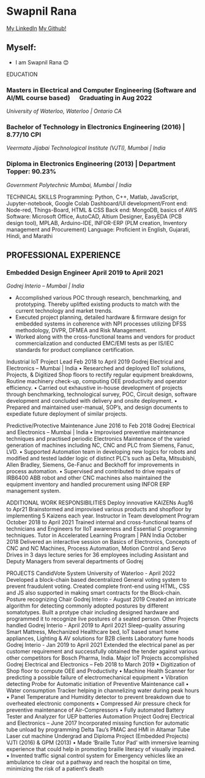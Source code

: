 # Swapnil Rana

[My LinkedIn](www.linkedin.com/in/swapnil-rana)
[My Github!](https://github.com/swapnilrana) 


## Myself:
- I am Swapnil Rana 😊

EDUCATION
### Masters in Electrical and Computer Engineering (Software and AI/ML course based) &emsp;        Graduating in Aug 2022
*University of Waterloo, Waterloo | Ontario CA*  
### Bachelor of Technology in Electronics Engineering (2016) |          8.77/10 CPI
*Veermata Jijabai Technological Institute (VJTI), Mumbai | India*
### Diploma in Electronics Engineering (2013) |       Department Topper: 90.23%
*Government Polytechnic Mumbai, Mumbai | India*

TECHNICAL SKILLS
Programming: Python, C++, Matlab, JavaScript, Jupyter-notebook, Google Colab
Dashboard/UI development/Front end: Node-red, Things-Board, HTML & CSS
Back end: MongoDB, basics of AWS
Software: Microsoft Office, AutoCAD, Altium Designer, EasyEDA (PCB design tool), MPLAB, Arduino-IDE, INFOR-ERP (PLM creation, Inventory management and Procurement)
Language: Proficient in English, Gujarati, Hindi, and Marathi


## PROFESSIONAL EXPERIENCE
### Embedded Design Engineer 	           April 2019 to April 2021
*Godrej Interio – Mumbai | India*					        
- Accomplished various POC through research, benchmarking, and prototyping. Thereby uplifted existing products to match with the current technology and market trends. 
-	Executed project planning, detailed hardware & firmware design for embedded systems in coherence with NPI processes utilizing DFSS methodology, DVPR, DFMEA and Risk Management.
-	Worked along with the cross-functional teams and vendors for product commercialization and conducted EMC/EMI tests as per IS/IEC standards for product compliance certification.

Industrial IoT Project Lead     		 Feb 2018 to April 2019
Godrej Electrical and Electronics – Mumbai | India
•	Researched and deployed IIoT solutions, Projects, & Digitized Shop floors to rectify regular equipment breakdowns, Routine machinery check-up, computing OEE productivity and operator efficiency.
•	Carried out exhaustive in-house development of projects through benchmarking, technological survey, POC, Circuit design, software development and concluded with delivery and onsite deployment.
•	Prepared and maintained user-manual, SOP’s, and design documents to expediate future deployment of similar projects.

Predictive/Protective Maintenance               June 2016 to Feb 2018
Godrej Electrical and Electronics – Mumbai | India
•	Improvised preventive maintenance techniques and practised periodic Electronics Maintenance of the varied generation of machines including NC, CNC and PLC from Siemens, Fanuc, LVD.
•	Supported Automation team in developing new logics for robots and modified and tested ladder logic of distinct PLC’s such as Delta, Mitsubishi, Allen Bradley, Siemens, Ge-Fanuc and Beckhoff for improvements in process automation. 
•	Supervised and contributed to drive repairs of IRB6400 ABB robot and other CNC machines also maintained the equipment inventory and handled procurement using INFOR ERP management system.


ADDITIONAL WORK RESPONSIBILITIES
Deploy innovative KAIZENs         Aug16 to Apr21
Brainstormed and improvised various products and shopfloor by implementing 5 Kaizens each year.
Instructor in Team development Program October 2018 to April 2021 
Trained internal and cross-functional teams of technicians and Engineers for IIoT awareness and Essential C programming techniques.
Tutor in Accelerated Learning Program | PAN India				         October 2018 
Delivered an interactive session on Basics of Electronics, Concepts of CNC and NC Machines, Process Automation, Motion Control and Servo Drives in 3 days lecture series for 36 employees including Assistant and Deputy Managers from several departments of Godrej

PROJECTS 
CandidVote System 								University of Waterloo - April 2022
Developed a block-chain based decentralized General voting system to prevent fraudulent voting. Created complete front-end using HTML, CSS and JS also supported in making smart contracts for the Block-chain.
Posture recognizing Chair  						  	           Godrej Interio - August 2019
Created an intricate algorithm for detecting commonly adopted postures by different somatotypes. Built a protype chair including designed hardware and programmed it to recognize live postures of a seated person.
Other Projects handled 						    Godrej Interio - April 2019 to April 2021
Sleep-quality assuring Smart Mattress, Mechanized Healthcare bed, IoT based smart home appliances, Lighting & AV solutions for B2B clients
Laboratory fume hoods 						      Godrej Interio - Jan 2019 to April 2021
Extended the electrical panel as per customer requirement and successfully obtained the tender against various other competitors for Bosch Pharma, India. 
Major IoT Projects accomplished 		            Godrej Electrical and Electronics – Feb 2018 to March 2019
•	Digitization of Shop floor to compute OEE and Productivity 
•	Machine Health Scanner for predicting a possible failure of electromechanical equipment 
•	Vibration detecting Probe for Automatic initiation of Preventive Maintenance call
•	Water consumption Tracker helping in channelizing water during peak hours
•	Panel Temperature and Humidity detector to prevent breakdown due to overheated electronic components
•	Compressed Air pressure check for preventive maintenance of Air-Compressors
•	Fully automated Battery Tester and Analyzer for UEP batteries
Automation Project 						         Godrej Electrical and Electronics – June 2017
Incorporated missing function for automatic tube unload by programming Delta Tau’s PMAC and HMI in Altamar Tube Laser cut machine
Undergrad and Diploma Project (Embedded Projects)				  VJTI (2016) & GPM (2013)
•	Made ‘Braille Tutor Pad’ with immersive learning experience that could help in promoting braille literacy of visually impaired.
•	Invented traffic signal control system for Emergency vehicles like an ambulance to clear out a pathway and reach the hospital on time, minimizing the risk of a patient’s death

